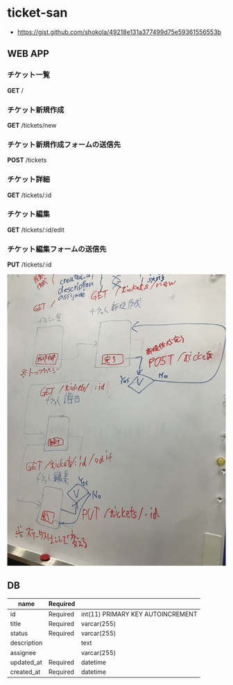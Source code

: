 # ticket-san

- https://gist.github.com/shokola/49218e131a377499d75e59361556553b

## WEB APP

### チケット一覧

**GET** /

### チケット新規作成

**GET** /tickets/new

### チケット新規作成フォームの送信先

**POST** /tickets

### チケット詳細

**GET** /tickets/:id

### チケット編集

**GET** /tickets/:id/edit

### チケット編集フォームの送信先

**PUT** /tickets/:id


![画面遷移図](https://raw.githubusercontent.com/shokola/ticket-san/dbdc375f524addcb318397373791bd8a6e6dac35/doc/doc_001.jpg "画面遷移図")

## DB

| name | Required | |
| --- | --- | --- |
| id | Required | int(11) PRIMARY KEY AUTOINCREMENT |
| title | Required | varcar(255) |
| status | Required | varcar(255) |
| description | | text |
| assignee | | varcar(255) |
| updated_at | Required | datetime |
| created_at | Required | datetime |
